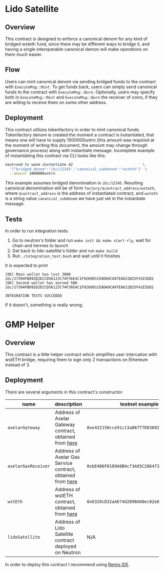 # Lido Satellite

## Overview

This contract is designed to enforce a canonical denom for any kind of bridged wsteth fund,
since there may be different ways to bridge it, and having a single interoperable canonical demon
will make operations on them much easier.

## Flow

Users can mint canonical denom via sending bridged funds to the contract with `ExecuteMsg::Mint`.
To get funds back, users can simply send canonical funds to the contract with `ExecuteMsg::Burn`.
Optionally, users may specify both in `ExecuteMsg::Mint` and `ExecuteMsg::Burn` the receiver
of coins, if they are willing to receive them on some other address.

## Deployment

This contract utilizes tokenfactory in order to mint canonical funds. Tokenfactory denom is created
the moment a contract is instantiated, that means one will have to supply 1000000untrn (this amount
was required at the moment of writing this document, the amount may change through governance process)
along with instantiate message. Incomplete example of instantiating this contract via CLI looks
like this:

```bash
neutrond tx wasm instantiate 42                                \
  '{"bridged_denom":"ibc/12345","canonical_subdenom":"wsteth"}' \
  --amount 1000000untrn
```

This example assumes bridged denomination is `ibc/12345`. Resulting canonical
denomination will be of form `factory/$contract_address/wsteth`,
where `$contract_address` is the address of instantiated contract, and `wsteth`
is a string value `canonical_subdenom` we have just set in the instantiate message.

## Tests

In order to run integration tests:

1. Go to neutron's folder and run `make init && make start-rly`, wait for chain and hermes to launch
2. Get back to lido-satellite's folder and run `make build`
3. Run `./integration_test.bash` and wait until it finishes

It is expected to print

```
[OK] Main wallet has lost 3000 ibc/27394FB092D2ECCD56123C74F36E4C1F926001CEADA9CA97EA622B25F41E5EB2
[OK] Second wallet has earned 500 ibc/27394FB092D2ECCD56123C74F36E4C1F926001CEADA9CA97EA622B25F41E5EB2

INTEGRATION TESTS SUCCEDED
```

If it doesn't, something is really wrong.

# GMP Helper

## Overview

This contract is a little helper contract which simplifies user intercation with wstETH bridge,
requiring them to sign only 2 transactions on Ethereum instead of 3.

## Deployment

There are several arguments in this contract's constructor:

| name                | description                                                                                              | testnet example                              | mainnet example                              |
|---------------------|----------------------------------------------------------------------------------------------------------|----------------------------------------------|----------------------------------------------|
| `axelarGateway`     | Address of Axelar Gateway contract, obtained from [here](https://docs.axelar.dev/resources/mainnet)      | `0xe432150cce91c13a887f7D836923d5597adD8E31` | `0x4F4495243837681061C4743b74B3eEdf548D56A5` |
| `axelarGasReceiver` | Address of Axelar Gas Service contract, obtained from  [here](https://docs.axelar.dev/resources/mainnet) | `0xbE406F0189A0B4cf3A05C286473D23791Dd44Cc6` | `0x2d5d7d31F671F86C782533cc367F14109a082712` |
| `wstEth`            | Address of wstETH contract, obtained from [here](https://docs.lido.fi/deployed-contracts/)               | `0x6320cD32aA674d2898A68ec82e869385Fc5f7E2f` | `0x7f39C581F595B53c5cb19bD0b3f8dA6c935E2Ca0` |
| `lidoSatellite`     | Address of Lido Satellite contract deployed on Neutron                                                   | N/A                                          | N/A                                          |

In order to deploy this contract I recommend using [Remix IDE](https://remix.ethereum.org/).

